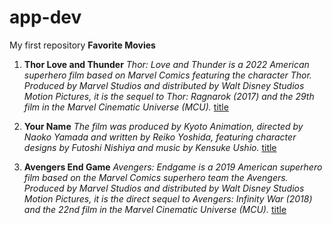 # app-dev
My first repository
**Favorite Movies**
1. **Thor Love and Thunder**
*Thor: Love and Thunder is a 2022 American superhero film based on Marvel Comics featuring the character Thor. Produced by Marvel Studios and distributed by Walt Disney Studios Motion Pictures, it is the sequel to Thor: Ragnarok (2017) and the 29th film in the Marvel Cinematic Universe (MCU).*
[title](https://en.wikipedia.org/wiki/Thor:_Love_and_Thunder)

3. **Your Name**
*The film was produced by Kyoto Animation, directed by Naoko Yamada and written by Reiko Yoshida, featuring character designs by Futoshi Nishiya and music by Kensuke Ushio.*
[title](https://en.wikipedia.org/wiki/Your_Name)

4. **Avengers End Game**
*Avengers: Endgame is a 2019 American superhero film based on the Marvel Comics superhero team the Avengers. Produced by Marvel Studios and distributed by Walt Disney Studios Motion Pictures, it is the direct sequel to Avengers: Infinity War (2018) and the 22nd film in the Marvel Cinematic Universe (MCU).*
[title](https://en.wikipedia.org/wiki/Avengers:_Endgame)
